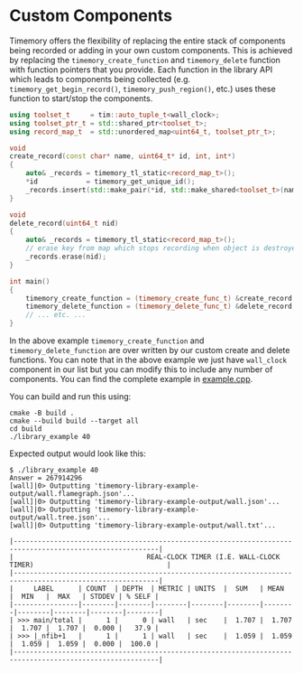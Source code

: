 # Custom Components

Timemory offers the flexibility of replacing the entire stack of components being recorded
or adding in your own custom components. This is achieved by replacing the `timemory_create_function`
and `timemory_delete` function with function pointers that you provide. Each function in the library API which leads to components being collected (e.g. `timemory_get_begin_record()`, `timemory_push_region()`, etc.) uses these function to start/stop the components.

```cpp
using toolset_t     = tim::auto_tuple_t<wall_clock>;
using toolset_ptr_t = std::shared_ptr<toolset_t>;
using record_map_t  = std::unordered_map<uint64_t, toolset_ptr_t>;

void
create_record(const char* name, uint64_t* id, int, int*)
{
    auto& _records = timemory_tl_static<record_map_t>();
    *id            = timemory_get_unique_id();
    _records.insert(std::make_pair(*id, std::make_shared<toolset_t>(name)));
}

void
delete_record(uint64_t nid)
{
    auto& _records = timemory_tl_static<record_map_t>();
    // erase key from map which stops recording when object is destroyed
    _records.erase(nid);
}

int main()
{
    timemory_create_function = (timemory_create_func_t) &create_record;
    timemory_delete_function = (timemory_delete_func_t) &delete_record;
    // ... etc. ...
}
```

In the above example `timemory_create_function` and `timemory_delete_function` are over written by our custom create and delete functions. You can note that in the above example we just have `wall_clock` component in our list but you can modify this to include any number of components. You can find the complete example in [example.cpp](example.cpp).

You can build and run this using:

```console
cmake -B build .
cmake --build build --target all
cd build
./library_example 40
```

Expected output would look like this:

```console
$ ./library_example 40
Answer = 267914296
[wall]|0> Outputting 'timemory-library-example-output/wall.flamegraph.json'...
[wall]|0> Outputting 'timemory-library-example-output/wall.json'...
[wall]|0> Outputting 'timemory-library-example-output/wall.tree.json'...
[wall]|0> Outputting 'timemory-library-example-output/wall.txt'...

|----------------------------------------------------------------------------------------------------------|
|                                 REAL-CLOCK TIMER (I.E. WALL-CLOCK TIMER)                                 |
|----------------------------------------------------------------------------------------------------------|
|     LABEL      | COUNT  | DEPTH  | METRIC | UNITS  |  SUM   | MEAN   |  MIN   |  MAX   | STDDEV | % SELF |
|----------------|--------|--------|--------|--------|--------|--------|--------|--------|--------|--------|
| >>> main/total |      1 |      0 | wall   | sec    |  1.707 |  1.707 |  1.707 |  1.707 |  0.000 |   37.9 |
| >>> |_nfib+1   |      1 |      1 | wall   | sec    |  1.059 |  1.059 |  1.059 |  1.059 |  0.000 |  100.0 |
|----------------------------------------------------------------------------------------------------------|
```
